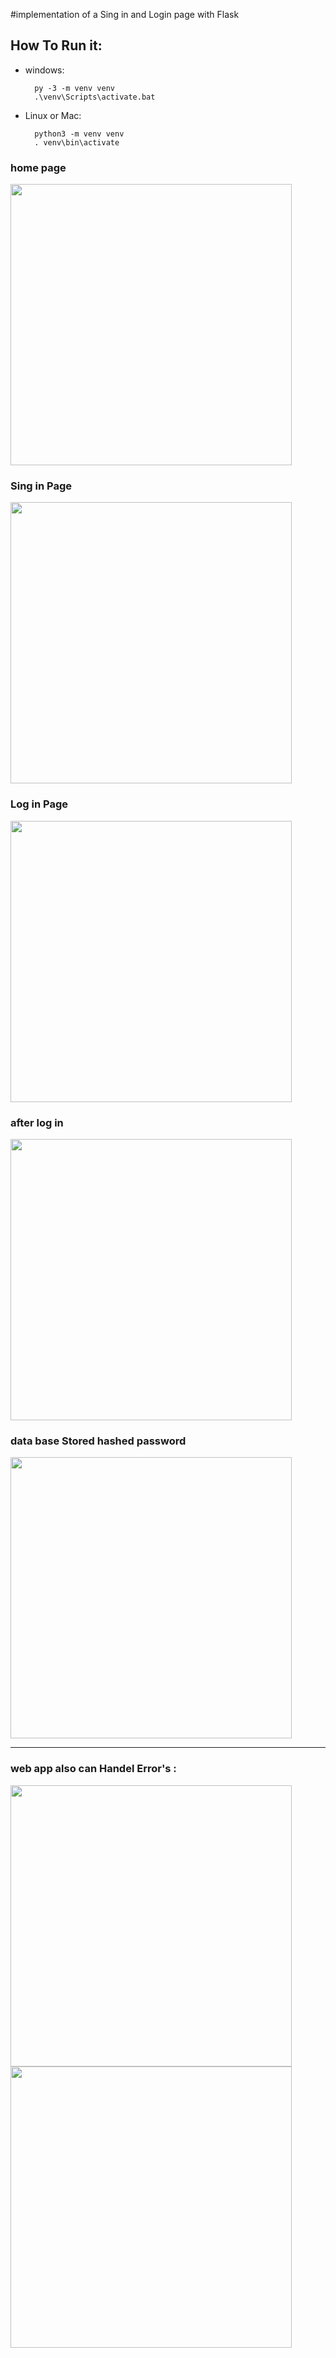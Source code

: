 #implementation of a Sing in and Login page with Flask
## How To Run it:
- windows:

        py -3 -m venv venv  
        .\venv\Scripts\activate.bat

- Linux or Mac:

        python3 -m venv venv
        . venv\bin\activate

### home page
<img src="static/homepage.png"  width="450px">


### Sing in Page
<img src="static/singin.png" width="450px">


### Log in Page
<img src="static/login.png" width="450px">


### after log in 
<img src="static/after-login.png"  width="450px">


### data base Stored hashed password
<img src="static/database.png"  width="450px">

___
### web app also can Handel Error's :

<img src="static/password-is-wrong.png"  width="450px">
<img src="static/user-doennot.png"  width="450px">
